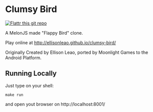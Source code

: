 Clumsy Bird
===========

[![Flattr this git
repo](http://api.flattr.com/button/flattr-badge-large.png)](https://flattr.com/submit/auto?user_id=ellisonleao&url=https://github.com/ellisonleao/clumsy-bird&title=Clumsy-Bird&language=javascript&tags=github&category=software)

A MelonJS made "Flappy Bird" clone.

Play online at http://ellisonleao.github.io/clumsy-bird/

Originally Created by Ellison Leao, ported by Moonlight Games to the Android Platform.

## Running Locally

Just type on your shell:

	make run

and open yout browser on http://localhost:8001/
